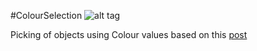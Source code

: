 #ColourSelection
![alt tag](http://nccastaff.bournemouth.ac.uk/jmacey/GraphicsLib/Demos/SimpleNGL.png)

Picking of objects using Colour values based on this [post](http://content.gpwiki.org/index.php/OpenGL_Selection_Using_Unique_Color_IDs)
